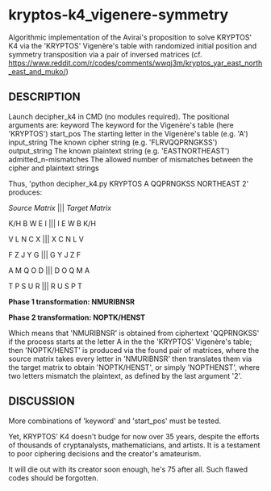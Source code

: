 # kryptos-k4_vigenere-symmetry
Algorithmic implementation of the Avirai's proposition to solve KRYPTOS' K4 via the 'KRYPTOS' Vigenère's table with randomized initial position and symmetry transposition via a pair of inversed matrices (cf. https://www.reddit.com/r/codes/comments/wwqj3m/kryptos_yar_east_north_east_and_muko/)

## DESCRIPTION
Launch decipher_k4 in CMD (no modules required). The positional arguments are:
  keyword               The keyword for the Vigenère's table (here 'KRYPTOS')
  start_pos             The starting letter in the Vigenère's table (e.g. 'A')
  input_string          The known cipher string (e.g. 'FLRVQQPRNGKSS')
  output_string         The known plaintext string (e.g. 'EASTNORTHEAST')
  admitted_n-mismatches The allowed number of mismatches between the cipher and plaintext strings

Thus, 'python decipher_k4.py KRYPTOS A QQPRNGKSS NORTHEAST 2' produces: 

_Source Matrix_  |||  _Target Matrix_ 

K/H B W E I	|||	I E W B K/H 

V L N C X	|||	X C N L V 

F Z J Y G	|||	G Y J Z F 

A M Q O D	|||	D O Q M A 

T P S U R	|||	R U S P T 


__Phase 1 transformation: NMURIBNSR__ 

__Phase 2 transformation: NOPTK/HENST__

Which means that 'NMURIBNSR' is obtained from ciphertext 'QQPRNGKSS' if the process starts at the letter A in the the 'KRYPTOS' Vigenère's table; then 'NOPTK/HENST' is produced via the found pair of matrices, where the source matrix takes every letter in 'NMURIBNSR' then translates them via the target matrix to obtain 'NOPTK/HENST', or simply 'NOPTHENST', where two letters mismatch the plaintext, as defined by the last argument '2'.

## DISCUSSION
More combinations of 'keyword' and 'start_pos' must be tested.

Yet, KRYPTOS' K4 doesn't budge for now over 35 years, despite the efforts of thousands of cryptanalysts, mathematicians, and artists. It is a testament to poor ciphering decisions and the creator's amateurism. 

It will die out with its creator soon enough, he's 75 after all. Such flawed codes should be forgotten.

